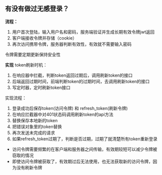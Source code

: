 ## 有没有做过无感登录？
**流程：**
1. 用户首次登陆，输入用户名和密码，服务端验证并生成长期有效令牌jwt返回
2. 客户端接收令牌并存储（cookie）
3. 再次访问携带令牌，服务器判断有效性，有效就不需要输入密码

令牌需要定期更新保持安全性

**实现**
token刷新时机：
1. 在响应器中拦截，判断token返回过期后，调用刷新token的接口
2. 后端返回过期时间，前端判断token的过期时间，去调用刷新token的接口
3. 写定时器，定时刷新token接口
   
实现流程：
1. 登录成功后保存token(访问令牌) 和 refresh_token(刷新令牌)
2. 在响应拦截器中对401状态码调用刷新token的api方法
3. 替换保存本地新的token
4. 把错误对象里的token替换
5. 再次发送未完成的请求
6. 如果refresh_token过期了，判断是否过期，过期了就清楚所有token重新登录

- 访问令牌需要频繁的在客户端和服务器之间传输，有效期较短可以减少令牌被窃取的情况
- 即使访问令牌被获取了，有效期过后无法使用，也无法获取新的访问令牌，因为没有刷新令牌
